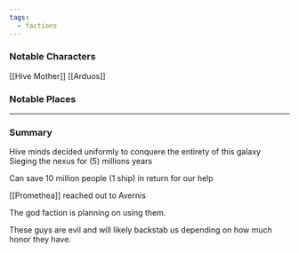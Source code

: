 ```yaml
---
tags:
  - factions
---
```

### Notable Characters
[[Hive Mother]]
[[Arduos]]

### Notable Places


___
### Summary
Hive minds decided uniformly to conquere the entirety of this galaxy
Sieging the nexus for (5) millions years

Can save 10 million people (1 ship) in return for our help

[[Promethea]] reached out to Avernis


The god faction is planning on using them. 

These guys are evil and will likely backstab us depending on how much honor they have.